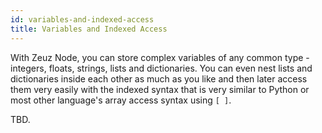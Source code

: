 ```yaml
---
id: variables-and-indexed-access
title: Variables and Indexed Access
---
```


With Zeuz Node, you can store complex variables of any common type - integers, floats, strings, lists and dictionaries. You can even nest lists and dictionaries inside each other as much as you like and then later access them very easily with the indexed syntax that is very similar to Python or most other language's array access syntax using `[ ]`.

TBD.
